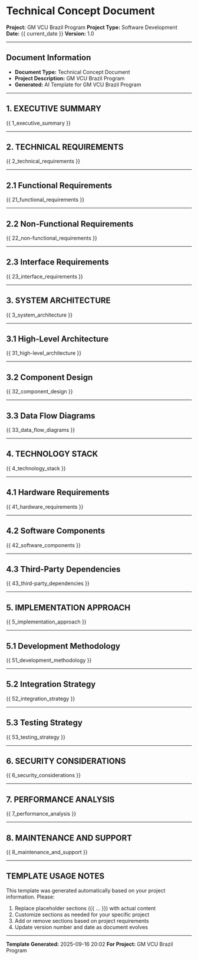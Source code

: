 # Technical Concept Document

**Project:** GM VCU Brazil Program
**Project Type:** Software Development
**Date:** {{ current_date }}
**Version:** 1.0

---

## Document Information
- **Document Type:** Technical Concept Document
- **Project Description:** GM VCU Brazil Program
- **Generated:** AI Template for GM VCU Brazil Program

---

## 1. EXECUTIVE SUMMARY

{{ 1_executive_summary }}

---

## 2. TECHNICAL REQUIREMENTS

{{ 2_technical_requirements }}

---

## 2.1 Functional Requirements

{{ 21_functional_requirements }}

---

## 2.2 Non-Functional Requirements

{{ 22_non-functional_requirements }}

---

## 2.3 Interface Requirements

{{ 23_interface_requirements }}

---

## 3. SYSTEM ARCHITECTURE

{{ 3_system_architecture }}

---

## 3.1 High-Level Architecture

{{ 31_high-level_architecture }}

---

## 3.2 Component Design

{{ 32_component_design }}

---

## 3.3 Data Flow Diagrams

{{ 33_data_flow_diagrams }}

---

## 4. TECHNOLOGY STACK

{{ 4_technology_stack }}

---

## 4.1 Hardware Requirements

{{ 41_hardware_requirements }}

---

## 4.2 Software Components

{{ 42_software_components }}

---

## 4.3 Third-Party Dependencies

{{ 43_third-party_dependencies }}

---

## 5. IMPLEMENTATION APPROACH

{{ 5_implementation_approach }}

---

## 5.1 Development Methodology

{{ 51_development_methodology }}

---

## 5.2 Integration Strategy

{{ 52_integration_strategy }}

---

## 5.3 Testing Strategy

{{ 53_testing_strategy }}

---

## 6. SECURITY CONSIDERATIONS

{{ 6_security_considerations }}

---

## 7. PERFORMANCE ANALYSIS

{{ 7_performance_analysis }}

---

## 8. MAINTENANCE AND SUPPORT

{{ 8_maintenance_and_support }}

---


## TEMPLATE USAGE NOTES

This template was generated automatically based on your project information. Please:

1. Replace placeholder sections ({{ ... }}) with actual content
2. Customize sections as needed for your specific project
3. Add or remove sections based on project requirements
4. Update version number and date as document evolves

---

**Template Generated:** 2025-09-16 20:02
**For Project:** GM VCU Brazil Program
